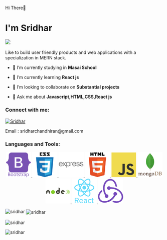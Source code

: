 <p>Hi There👋</p>
<h1>I'm Sridhar</h1>
<img w="100%"
src="https://camo.githubusercontent.com/cae12fddd9d6982901d82580bdf321d81fb299141098ca1c2d4891870827bf17/68747470733a2f2f6d69726f2e6d656469756d2e636f6d2f6d61782f313336302f302a37513379765349765f7430696f4a2d5a2e676966">

<p align="left" font >Like to build user friendly products and web applications with a specialization in MERN stack.</p>

- 🔭 I’m currently studying in **Masai School**

- 🌱 I’m currently learning **React js**

- 👯 I’m looking to collaborate on **Substantial projects**

- 💬 Ask me about **Javascript,HTML,CSS,React js**

<h3 align="left">Connect with me:</h3>
<p align="left">
<a href="https://www.linkedin.com/in/sridhar-c-6523b1193/" target="blank"><img align="center" src="https://raw.githubusercontent.com/rahuldkjain/github-profile-readme-generator/master/src/images/icons/Social/linked-in-alt.svg" alt="Sridhar" height="30" width="40" /></a>
</p>
<p>Email : sridharchandhiran@gmail.com</a>

<h3 align="left">Languages and Tools:</h3>
<p align="center" padding="15"> <a href="https://getbootstrap.com" target="_blank" rel="noreferrer"> <img src="https://raw.githubusercontent.com/devicons/devicon/master/icons/bootstrap/bootstrap-plain-wordmark.svg" alt="bootstrap" width="80" height="80" /> </a> <a href="https://www.w3schools.com/css/" target="_blank" rel="noreferrer"> <img src="https://raw.githubusercontent.com/devicons/devicon/master/icons/css3/css3-original-wordmark.svg" alt="css3" width="80" height="80"/> </a> <a href="https://expressjs.com" target="_blank" rel="noreferrer"> <img src="https://raw.githubusercontent.com/devicons/devicon/master/icons/express/express-original-wordmark.svg" alt="express" width="80" height="80"/> </a> <a href="https://www.w3.org/html/" target="_blank" rel="noreferrer"> <img src="https://raw.githubusercontent.com/devicons/devicon/master/icons/html5/html5-original-wordmark.svg" alt="html5" width="80" height="80"/> </a> <a href="https://developer.mozilla.org/en-US/docs/Web/JavaScript" target="_blank" rel="noreferrer"> <img src="https://raw.githubusercontent.com/devicons/devicon/master/icons/javascript/javascript-original.svg" alt="javascript" width="80" height="80"/> </a> <a href="https://www.mongodb.com/" target="_blank" rel="noreferrer"> <img src="https://raw.githubusercontent.com/devicons/devicon/master/icons/mongodb/mongodb-original-wordmark.svg" alt="mongodb" width="80" height="80"/> </a> <a href="https://nodejs.org" target="_blank" rel="noreferrer"> <img src="https://raw.githubusercontent.com/devicons/devicon/master/icons/nodejs/nodejs-original-wordmark.svg" alt="nodejs" width="80" height="80"/> </a> <a href="https://reactjs.org/" target="_blank" rel="noreferrer"> <img src="https://raw.githubusercontent.com/devicons/devicon/master/icons/react/react-original-wordmark.svg" alt="react" width="80" height="80"/> </a> <a href="https://redux.js.org" target="_blank" rel="noreferrer"> <img src="https://raw.githubusercontent.com/devicons/devicon/master/icons/redux/redux-original.svg" alt="redux" width="80" height="80"/> </a> </p> 

<p><img align="left" src="https://github-readme-stats.vercel.app/api/top-langs?username=Sridhar-10&show_icons=true&locale=en&layout=compact" alt="sridhar" /></p>

<p>&nbsp;<img align="center" src="https://github-readme-stats.vercel.app/api?username=Sridhar-10&show_icons=true&locale=en" alt="sridhar" /></p>

<p><img align="center" src="https://github-readme-streak-stats.herokuapp.com/?user=Sridhar-10&" alt="sridhar" /></p>
<img src="https://gpvc.arturio.dev/Sridhar-10" alt="sridhar"/>
